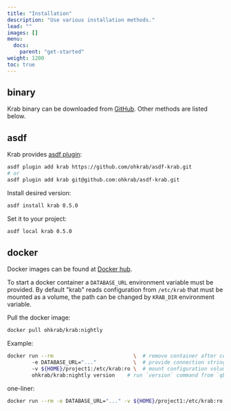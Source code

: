 ```yaml
---
title: "Installation"
description: "Use various installation methods."
lead: ""
images: []
menu:
  docs:
    parent: "get-started"
weight: 1200
toc: true
---
```


## binary 

Krab binary can be downloaded from [GitHub](https://github.com/ohkrab/krab/releases). Other methods are listed below.

## asdf

Krab provides [asdf plugin](https://github.com/ohkrab/asdf-krab):

```sh
asdf plugin add krab https://github.com/ohkrab/asdf-krab.git
# or
asdf plugin add krab git@github.com:ohkrab/asdf-krab.git
```

Install desired version:

```sh
asdf install krab 0.5.0
```

Set it to your project:

```sh
asdf local krab 0.5.0
```

## docker 

Docker images can be found at [Docker hub](https://hub.docker.com/orgs/ohkrab/repositories).

To start a docker container a `DATABASE_URL` environment variable must be provided.
By default "krab" reads configuration from `/etc/krab` that must be mounted as a volume,
the path can be changed by `KRAB_DIR` environment variable.

Pull the docker image:
```sh
docker pull ohkrab/krab:nightly
```

Example:

```sh
docker run --rm                          \  # remove container after command execution
        -e DATABASE_URL="..."            \  # provide connection string
        -v ${HOME}/project1:/etc/krab:ro \  # mount configuration volume
        ohkrab/krab:nightly version    # run `version` command from `qbart/krab:latest`
```

one-liner:

```sh
docker run --rm -e DATABASE_URL="..." -v ${HOME}/project1:/etc/krab:ro ohkrab/krab:nightly --version 
```

